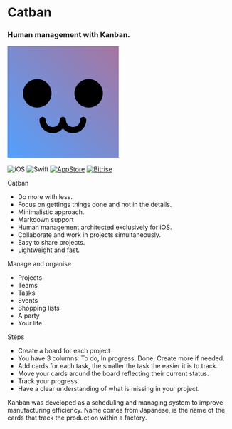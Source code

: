 # Catban
### Human management with Kanban.

<img src="Design/logo.png" height="250" alt="Catban"/>

![iOS](https://img.shields.io/badge/iOS-9.0%2B-blue.svg)
![Swift](https://img.shields.io/badge/Swift-4.2-blue.svg)
[![AppStore](https://img.shields.io/itunes/v/1363004864.svg)](https://itunes.apple.com/us/app/catban/id1363004864)
[![Bitrise](https://app.bitrise.io/app/807a375d287b2f0b/status.svg?token=lutdvZqnAiBoLp3vkTwX8w)](https://app.bitrise.io/app/807a375d287b2f0b)


Catban
- Do more with less.
- Focus on gettings things done and not in the details.
- Minimalistic approach.
- Markdown support
- Human management architected exclusively for iOS.
- Collaborate and work in projects simultaneously.
- Easy to share projects.
- Lightweight and fast.

Manage and organise
- Projects
- Teams
- Tasks
- Events
- Shopping lists
- A party
- Your life

Steps
- Create a board for each project
- You have 3 columns: To do, In progress, Done; Create more if needed.
- Add cards for each task, the smaller the task the easier it is to track.
- Move your cards around the board reflecting their current status.
- Track your progress.
- Have a clear understanding of what is missing in your project.

Kanban was developed as a scheduling and managing system to improve manufacturing efficiency.
Name comes from Japanese, is the name of the cards that track the production within a factory.
